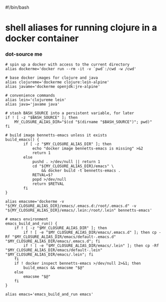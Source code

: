 #!/bin/bash

# shell aliases for running clojure in a docker container

### dot-source me

    # spin up a docker with access to the current directory
    alias dockerme='docker run --rm -it -v `pwd`:/cwd -w /cwd'
    
    # base docker images for clojure and java
    alias clojureme='dockerme clojure:lein-alpine'
    alias javame='dockerme openjdk:jre-alpine'

    # convenience commands
    alias lein='clojureme lein'
    alias java='javame java'
    
    # stash BASH_SOURCE into a persistent variable, for later
    if ! [ -z "$BASH_SOURCE" ]; then
        MY_CLOSURE_ALIAS_DIR="$(cd "$(dirname "$BASH_SOURCE")"; pwd)"
    fi

    # build image bennetts-emacs unless it exists
    build_emacs() {
            if [ -z "$MY_CLOSURE_ALIAS_DIR" ]; then
                echo "docker image bennetts-emacs is missing" >&2
                return 1
            else
                pushd . >/dev/null || return 1
                cd "${MY_CLOSURE_ALIAS_DIR}/emacs" \
                    && docker build -t bennetts-emacs .
                RETVAL=$?
                popd >/dev/null
                return $RETVAL
            fi
    }

    alias emacsme='dockerme -v "${MY_CLOSURE_ALIAS_DIR}/emacs/.emacs.d:/root/.emacs.d" -v "${MY_CLOSURE_ALIAS_DIR}/emacs/.lein:/root/.lein" bennetts-emacs'

    # emacs environment
    emacs_build_and_run() {
        if ! [ -z "$MY_CLOSURE_ALIAS_DIR" ]; then
            if ! [ -e "$MY_CLOSURE_ALIAS_DIR/emacs/.emacs.d" ]; then cp -Rf "$MY_CLOSURE_ALIAS_DIR/emacs/default-.emacs.d" "$MY_CLOSURE_ALIAS_DIR/emacs/.emacs.d"; fi
            if ! [ -e "$MY_CLOSURE_ALIAS_DIR/emacs/.lein" ]; then cp -Rf "$MY_CLOSURE_ALIAS_DIR/emacs/default-.lein" "$MY_CLOSURE_ALIAS_DIR/emacs/.lein"; fi
        fi
        if ! docker inspect bennetts-emacs >/dev/null 2>&1; then
            build_emacs && emacsme "$@"
        else
            emacsme "$@"
        fi
    }

    alias emacs='emacs_build_and_run emacs'

